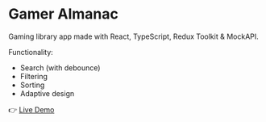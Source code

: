 # Gamer Almanac

Gaming library app made with React, TypeScript, Redux Toolkit & MockAPI.

Functionality: 
<ul>
  <li>Search (with debounce)</li>
  <li>Filtering</li>
  <li>Sorting</li>
  <li>Adaptive design</li>
</ul>

👉 [Live Demo](https://dima-sheiko.github.io/gamer-almanac/)
